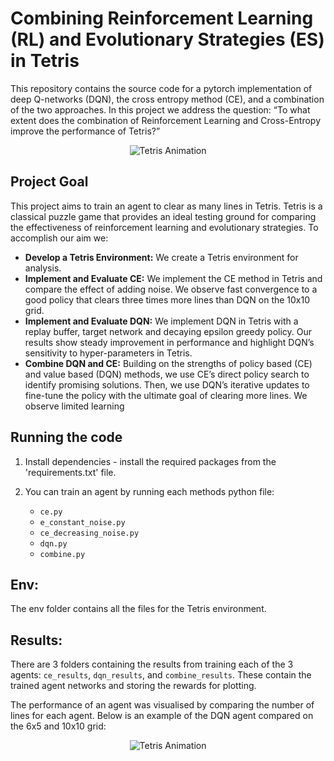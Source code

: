 # Combining Reinforcement Learning (RL) and Evolutionary Strategies (ES) in Tetris

This repository contains the source code for a pytorch implementation of deep Q-networks (DQN), the cross entropy method (CE), and a combination of the 
two approaches. In this project we address the question: “To what extent does the combination of Reinforcement Learning and Cross-Entropy improve
the performance of Tetris?”


<p align="center">
  <img src="https://github.com/SirSebLancelot/Tetris-Reinforcement-Learning/raw/main/dqn_results/results20x10/tetris_animation_looped_long.gif" alt="Tetris Animation" />
</p>

## Project Goal
This project aims to train an agent to clear as many lines in Tetris. Tetris is a classical puzzle game that provides an ideal testing ground for comparing the
effectiveness of reinforcement learning and evolutionary strategies. To accomplish our aim we:

- **Develop a Tetris Environment:**  We create a Tetris environment for analysis.
- **Implement and Evaluate CE:** We implement the CE method in Tetris and compare
the effect of adding noise. We observe fast convergence to a good policy that clears
three times more lines than DQN on the 10x10 grid.
- **Implement and Evaluate DQN:** We implement DQN in Tetris with a replay buffer,
target network and decaying epsilon greedy policy. Our results show steady improvement
in performance and highlight DQN’s sensitivity to hyper-parameters in Tetris.
- **Combine DQN and CE:** Building on the strengths of policy based (CE) and value
based (DQN) methods, we use CE’s direct policy search to identify promising solutions.
Then, we use DQN’s iterative updates to fine-tune the policy with the ultimate goal of
clearing more lines. We observe limited learning

## Running the code 

1) Install dependencies - install the required packages from the 'requirements.txt' file.

2) You can train an agent by running each methods python file:
   - `ce.py`
   - `e_constant_noise.py`
   - `ce_decreasing_noise.py`
   - `dqn.py`
   - `combine.py`
  
## Env:
The env folder contains all the files for the Tetris environment.

## Results:

There are 3 folders containing the results from training each of the 3 agents:
`ce_results`, `dqn_results`, and `combine_results`. These contain the trained agent
networks and storing the rewards for plotting.

The performance of an agent was visualised by comparing the number of lines for each agent. Below is an example of the DQN agent compared on the 6x5 and 10x10 grid:
<p align="center">
  <img src= https://github.com/SirSebLancelot/Tetris-Reinforcement-Learning/blob/main/dqn_results/compare_DQN.png alt="Tetris Animation" />
</p>








